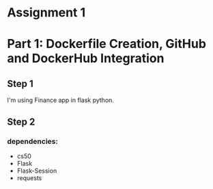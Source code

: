 # Assignment 1

# Part 1: Dockerfile Creation, GitHub and DockerHub Integration

## Step 1
  I'm using Finance app in flask python.
## Step 2
### dependencies: 
* cs50
* Flask
* Flask-Session
* requests
            

